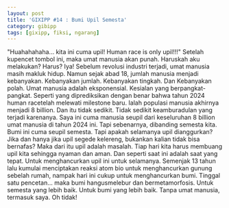 ```yaml
---
layout: post
title: 'GIXIPP #14 : Bumi Upil Semesta'
category: gibipp
tags: [gixipp, fiksi, ngarang]
---
```


"Huahahahaha... kita ini cuma upil! Human race is only upil!!!" Setelah kupencet tombol ini, maka umat manusia akan punah. Haruskah aku melakukan? Harus? Iya! Sebelum revolusi industri terjadi, umat manusia masih makluk hidup. Namun sejak abad 18, jumlah manusia menjadi kebanyakan. Kebanyakan jumlah. Kebanyakan tingkah. Dan Kebanyakan polah. Umat manusia adalah eksponensial. Kesialan yang berpangkat-pangkat. Seperti yang diprediksikan dengan benar bahwa tahun 2024 human racetelah melewati milestone baru. Ialah populasi manusia akhirnya menjadi 8 billion. Dan itu tidak sedikit. Tidak sedikit keamburadulan yang terjadi karenanya. Saya ini cuma manusia seupil dari keseluruhan 8 billion umat manusia di tahun 2024 ini. Tapi sebenarnya, dibanding semesta kita. Bumi ini cuma seupil semesta. Tapi apakah selamanya upil dianggurkan? Jika dan hanya jika upil segede kelereng, bukankan kalian tidak bisa bernafas? Maka dari itu upil adalah masalah. Tiap hari kita harus membuang upil kita sehingga nyaman dan aman. Dan seperti saat ini adalah saat yang tepat. Untuk menghancurkan upil ini untuk selamanya. Semenjak 13 tahun lalu kumulai menciptakan reaksi atom bio untuk menghancurkan gunung sebelah rumah, nampak hari ini cukup untuk menghancurkan bumi. Tinggal satu pencetan... maka bumi hangusmelebur dan bermetamorfosis. Untuk semesta yang lebih baik. Untuk bumi yang lebih baik. Tanpa umat manusia, termasuk saya. Oh tidak!